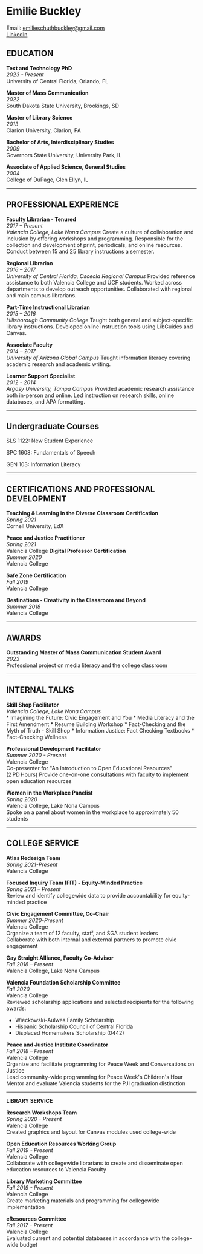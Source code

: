 # **Emilie Buckley**  
Email: emilieschuthbuckley@gmail.com  
[LinkedIn](www.linkedin.com/in/emiliebuckley/)

## **EDUCATION**

**Text and Technology PhD**  
  *2023 - Present*  
  University of Central Florida, Orlando, FL

**Master of Mass Communication**  
  *2022*  
  South Dakota State University, Brookings, SD

**Master of Library Science**  
  *2013*  
  Clarion University, Clarion, PA
 
**Bachelor of Arts, Interdisciplinary Studies**  
  *2009*  
  Governors State University, University Park, IL

**Associate of Applied Science, General Studies**  
  *2004*  
  College of DuPage, Glen Ellyn, IL

  ---

## **PROFESSIONAL EXPERIENCE**

**Faculty Librarian - Tenured**  
  *2017 – Present*  
  *Valencia College, Lake Nona Campus*
  Create a culture of collaboration and inclusion by offering workshops and programming.
  Responsible for the collection and development of print, periodicals, and online resources. Conduct between 15 and 25 library instructions a semester.

**Regional Librarian**  
  *2016 – 2017*  
  *University of Central Florida, Osceola Regional Campus*
  Provided reference assistance to both Valencia College and UCF students.
  Worked across departments to develop outreach opportunities.
  Collaborated with regional and main campus librarians.

**Part-Time Instructional Librarian**  
  *2015 – 2016*  
  *Hillsborough Community College*
  Taught both general and subject-specific library instructions.
  Developed online instruction tools using LibGuides and Canvas.

**Associate Faculty**  
  *2014 – 2017*  
  *University of Arizona Global Campus*
  Taught information literacy covering academic research and academic writing.

**Learner Support Specialist**  
  *2012 - 2014*  
  *Argosy University, Tampa Campus*
  Provided academic research assistance both in-person and online.
  Led instruction on research skills, online databases, and APA formatting.

  ---

## **Undergraduate Courses**

SLS 1122: New Student Experience   
 
SPC 1608: Fundamentals of Speech   

GEN 103: Information Literacy

---

## **CERTIFICATIONS AND PROFESSIONAL DEVELOPMENT**

**Teaching & Learning in the Diverse Classroom Certification**  
  *Spring 2021*  
  Cornell University, EdX

**Peace and Justice Practitioner**  
  *Spring 2021*  
  Valencia College
**Digital Professor Certification**  
  *Summer 2020*  
  Valencia College

**Safe Zone Certification**  
  *Fall 2019*  
  Valencia College

**Destinations - Creativity in the Classroom and Beyond**  
  *Summer 2018*  
  Valencia College

  ---

## **AWARDS**

**Outstanding Master of Mass Communication Student Award**  
  *2023*  
  Professional project on media literacy and the college classroom

---

## **INTERNAL TALKS**

**Skill Shop Facilitator**  
  *Valencia College, Lake Nona Campus*  
    * Imagining the Future: Civic Engagement and You
    * Media Literacy and the First Amendment
    * Resume Building Workshop 
    * Fact-Checking and the Myth of Truth - Skill Shop 
    * Information Justice: Fact Checking Textbooks
    * Fact-Checking Wellness

**Professional Development Facilitator**  
  *Summer 2020 - Present*  
  Valencia College  
  Co-presenter for "An Introduction to Open Educational Resources” (2 PD Hours)
  Provide one-on-one consultations with faculty to implement open education resources

**Women in the Workplace Panelist**  
  *Spring 2020*  
  Valencia College, Lake Nona Campus  
  Spoke on a panel about women in the workplace to approximately 50 students

  ---

 ## **COLLEGE SERVICE**

 **Atlas Redesign Team**  
  *Spring 2021-Present*  
  Valencia College

  **Focused Inquiry Team (FIT) - Equity-Minded Practice**  
  *Spring 2021 – Present*  
  Review and identify collegewide data to provide accountability for equity-minded practice

 **Civic Engagement Committee, Co-Chair**  
  *Summer 2020-Present*  
  Valencia College  
  Organize a team of 12 faculty, staff, and SGA student leaders  
  Collaborate with both internal and external partners to promote civic engagement

 **Gay Straight Alliance, Faculty Co-Advisor**  
  *Fall 2018 – Present*  
  Valencia College, Lake Nona Campus

 **Valencia Foundation Scholarship Committee**  
  *Fall 2020*  
  Valencia College  
  Reviewed scholarship applications and selected recipients for the following awards:  
  - Wieckowski-Aulwes Family Scholarship  
  - Hispanic Scholarship Council of Central Florida  
  - Displaced Homemakers Scholarship (0442)         

 **Peace and Justice Institute Coordinator**  
  *Fall 2018 – Present*  
  Valencia College  
  Organize and facilitate programming for Peace Week and Conversations on Justice  
  Lead community-wide programming for Peace Week's Children's Hour  
  Mentor and evaluate Valencia students for the PJI graduation distinction

---

**LIBRARY SERVICE**

**Research Workshops Team**  
  *Spring 2020 - Present*  
  Valencia College  
  Created graphics and layout for Canvas modules used college-wide

**Open Education Resources Working Group**  
  *Fall 2019 - Present*  
  Valencia College  
  Collaborate with collegewide librarians to create and disseminate open education resources to Valencia Faculty

**Library Marketing Committee**  
  *Fall 2019 - Present*  
  Valencia College  
  Create marketing materials and programming for collegewide implementation

**eResources Committee**  
  *Fall 2017 - Present*  
  Valencia College  
  Evaluated current and potential databases in accordance with the college-wide budget